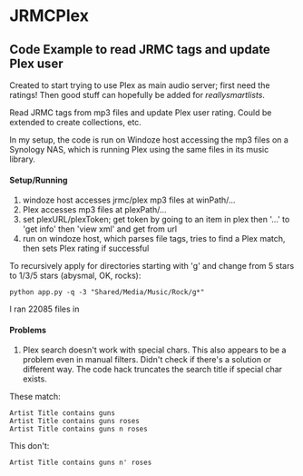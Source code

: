# JRMCPlex

## Code Example to read JRMC tags and update Plex user

Created to start trying to use Plex as main audio server; first need the ratings! Then good stuff can hopefully be added for *reallysmartlists*.

Read JRMC tags from mp3 files and update Plex user rating.  Could be extended to create collections, etc.

In my setup, the code is run on Windoze host accessing the mp3 files on a Synology NAS, which is running Plex using the same files in its music library.  

#### Setup/Running

1. windoze host accesses jrmc/plex mp3 files at winPath/...
2. Plex accesses mp3 files at plexPath/...
3. set plexURL/plexToken; get token by going to an item in plex then '...' to 'get info' then 'view xml' and get from url
4. run on windoze host, which parses file tags, tries to find a Plex match, then sets Plex rating if successful

To recursively apply for directories starting with 'g' and change from 5 stars to 1/3/5 stars (abysmal, OK, rocks):

```
python app.py -q -3 "Shared/Media/Music/Rock/g*" 
```

I ran 22085 files in 


#### Problems

1. Plex search doesn't work with special chars.  This also appears to be a problem even in manual filters.  Didn't check if there's a solution or different way.  The code hack truncates the search title if special char exists.

These match:

```
Artist Title contains guns
Artist Title contains guns roses
Artist Title contains guns n roses
```

This don't:

```
Artist Title contains guns n' roses
```


